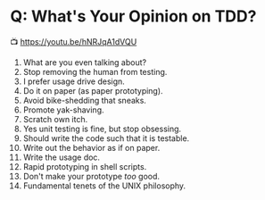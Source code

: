 # Q: What's Your Opinion on TDD?

📺 <https://youtu.be/hNRJqA1dVQU>

1. What are you even talking about?
1. Stop removing the human from testing.
1. I prefer usage drive design.
1. Do it on paper (as paper prototyping).
1. Avoid bike-shedding that sneaks.
1. Promote yak-shaving.
1. Scratch own itch.
1. Yes unit testing is fine, but stop obsessing.
1. Should write the code such that it is testable.
1. Write out the behavior as if on paper.
1. Write the usage doc.
1. Rapid prototyping in shell scripts.
1. Don't make your prototype *too* good.
1. Fundamental tenets of the UNIX philosophy.
